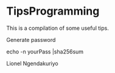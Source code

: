 # TipsProgramming

This is a compilation of some useful tips.

Generate password

echo -n yourPass |sha256sum

Lionel Ngendakuriyo


